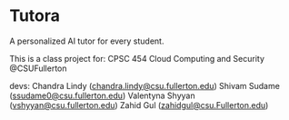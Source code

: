 # Tutora

A personalized AI tutor for every student.

This is a class project for: CPSC 454 Cloud Computing and Security @CSUFullerton

devs:
Chandra Lindy (chandra.lindy@csu.fullerton.edu)
Shivam Sudame (ssudame0@csu.fullerton.edu)
Valentyna Shyyan (vshyyan@csu.fullerton.edu)
Zahid Gul (zahidgul@csu.Fullerton.edu)
